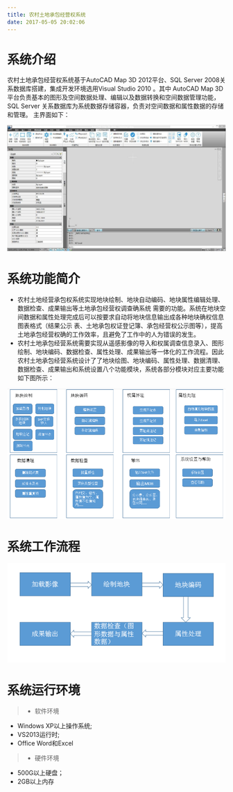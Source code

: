 ```yaml
---
title: 农村土地承包经营权系统
date: 2017-05-05 20:02:06
---
```


<!-- toc -->

# 系统介绍

农村土地承包经营权系统基于AutoCAD Map 3D 2012平台、SQL Server 2008关系数据库搭建，集成开发环境选用Visual Studio 2010 。其中 AutoCAD Map 3D平台负责基本的图形及空间数据处理、编辑以及数据转换和空间数据管理功能，SQL Server 关系数据库为系统数据存储容器，负责对空间数据和属性数据的存储和管理。
主界面如下：

<div align=center>
<img src = "images/main.jpg" />
</div>

# 系统功能简介

* 农村土地经营承包权系统实现地块绘制、地块自动编码、地块属性编辑处理、数据检查、成果输出等土地承包经营权调查确系统 需要的功能。系统在地块空间数据和属性处理完成后可以按要求自动将地块信息输出成各种地块确权信息图表格式（结果公示 表、土地承包权证登记簿、承包经营权公示图等），提高土地承包经营权确的工作效率，且避免了工作中的人为错误的发生。
* 农村土地承包经营系统需要实现从遥感影像的导入和权属调查信息录入、图形绘制、地块编码、数据检查、属性处理、成果输出等一体化的工作流程。因此农村土地承包经营系统设计了了地块绘图、地块编码、属性处理、数据清理、数据检查、成果输出和系统设置八个功能模块，系统各部分模块对应主要功能如下图所示：

<div align=center>
<img src = "images/function.png" />
</div>
  
# 系统工作流程

<div align=center>
<img src = "images/flow.png" />
</div>

# 系统运行环境

> * 软件环境
  + Windows XP以上操作系统;
  + VS2013运行时;
  + Office Word和Excel  
> * 硬件环境
  + 500G以上硬盘；
  + 2GB以上内存